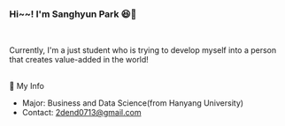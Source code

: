 ### Hi~~! I'm Sanghyun Park :satisfied::wave:
<br>

Currently, I'm a just student who is trying to develop myself into a person that creates value-added in the world!  
<br>

:pushpin: My Info
* Major: Business and Data Science(from Hanyang University)
* Contact: 2dend0713@gmail.com

